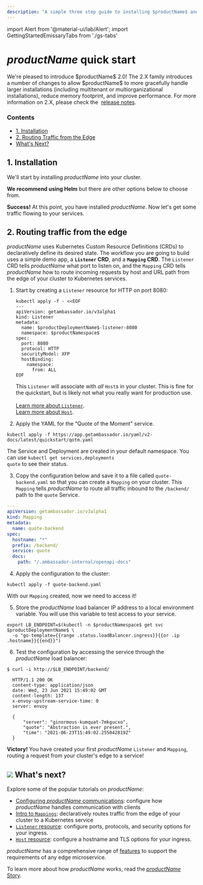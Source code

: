 ```yaml
---
description: "A simple three step guide to installing $productName$ and quickly get started routing traffic from the edge of your Kubernetes cluster to your services."
---
```


import Alert from '@material-ui/lab/Alert';
import GettingStartedEmissaryTabs from './gs-tabs'

# $productName$ quick start

<Alert severity="info">
  We're pleased to introduce $productName$ 2.0! The 2.X family introduces a number of 
  changes to allow $productName$ to more gracefully handle larger installations
  (including multitenant or multiorganizational installations), reduce memory footprint,
  and improve performance. For more information on 2.X, please check the&nbsp;
  <a href="../../release-notes">release notes</a>.
</Alert>

<div class="docs-article-toc">
<h3>Contents</h3>

* [1. Installation](#1-installation)
* [2. Routing Traffic from the Edge](#2-routing-traffic-from-the-edge)
* [What's Next?](#img-classos-logo-srcimageslogopng-whats-next)

</div>

## 1. Installation

We'll start by installing $productName$ into your cluster.

**We recommend using Helm** but there are other options below to choose from.

<GettingStartedEmissaryTabs/>

<Alert severity="success"><b>Success!</b> At this point, you have installed $productName$. Now let's get some traffic flowing to your services.</Alert>

## 2. Routing traffic from the edge

$productName$ uses Kubernetes Custom Resource Definitions (CRDs) to declaratively define its desired state. The workflow you are going to build uses a simple demo app, a **`Listener` CRD**, and a **`Mapping` CRD**. The `Listener` CRD tells $productName$ what port to listen on, and the `Mapping` CRD tells $productName$ how to route incoming requests by host and URL path from the edge of your cluster to Kubernetes services.

1. Start by creating a `Listener` resource for HTTP on port 8080:

   ```
   kubectl apply -f - <<EOF
   ---
   apiVersion: getambassador.io/v3alpha1
   kind: Listener
   metadata:
     name: $productDeploymentName$-listener-8080
     namespace: $productNamespace$
   spec:
     port: 8080
     protocol: HTTP
     securityModel: XFP
     hostBinding:
       namespace:
         from: ALL
   EOF
   ```
   
     <Alert severity="info">
       This <code>Listener</code> will associate with <i>all</i> <code>Host</code>s in your cluster. This is fine for the quickstart, but is likely not what you really want for production use.<br/>
       <br/>
       <a href="../../topics/running/listener">Learn more about <code>Listener</code></a>.<br/>
       <a href="../../topics/running/host-crd">Learn more about <code>Host</code></a>.
     </Alert>

2. Apply the YAML for the “Quote of the Moment" service.

  ```
  kubectl apply -f https://app.getambassador.io/yaml/v2-docs/latest/quickstart/qotm.yaml
  ```

  <Alert severity="info">The Service and Deployment are created in your default namespace. You can use <code>kubectl get services,deployments quote</code> to see their status.</Alert>

3. Copy the configuration below and save it to a file called `quote-backend.yaml` so that you can create a `Mapping` on your cluster. This `Mapping` tells $productName$ to route all traffic inbound to the `/backend/` path to the `quote` Service.

  ```yaml
  ---
  apiVersion: getambassador.io/v3alpha1
  kind: Mapping
  metadata:
    name: quote-backend
  spec:
    hostname: "*"
    prefix: /backend/
    service: quote
    docs:
      path: "/.ambassador-internal/openapi-docs"
  ```

4. Apply the configuration to the cluster:

  ```
  kubectl apply -f quote-backend.yaml
  ```

  With our `Mapping` created, now we need to access it!

5. Store the $productName$ load balancer IP address to a local environment variable. You will use this variable to test access to your service.

  ```
  export LB_ENDPOINT=$(kubectl -n $productNamespace$ get svc  $productDeploymentName$ \
    -o "go-template={{range .status.loadBalancer.ingress}}{{or .ip .hostname}}{{end}}")
  ```

6. Test the configuration by accessing the service through the $productName$ load balancer:

  ```
  $ curl -i http://$LB_ENDPOINT/backend/

    HTTP/1.1 200 OK
    content-type: application/json
    date: Wed, 23 Jun 2021 15:49:02 GMT
    content-length: 137
    x-envoy-upstream-service-time: 0
    server: envoy

    {
        "server": "ginormous-kumquat-7mkgucxo",
        "quote": "Abstraction is ever present.",
        "time": "2021-06-23T15:49:02.255042819Z"
    }
  ```

<Alert severity="success"><b>Victory!</b> You have created your first $productName$ <code>Listener</code> and <code>Mapping</code>, routing a request from your cluster's edge to a service!</Alert>

## <img class="os-logo" src="../../images/logo.png"/> What's next?

Explore some of the popular tutorials on $productName$:

* [Configuring $productName$ communications](../../howtos/configure-communications): configure how $productName$ handles communication with clients
* [Intro to `Mappings`](../../topics/using/intro-mappings/): declaratively routes traffic from
the edge of your cluster to a Kubernetes service
* [`Listener` resource](../../topics/running/listener/): configure ports, protocols, and security options for your ingress.
* [`Host` resource](../../topics/running/host-crd/): configure a hostname and TLS options for your ingress.

$productName$ has a comprehensive range of [features](/features/) to
support the requirements of any edge microservice.

To learn more about how $productName$ works, read the [$productName$ Story](../../about/why-ambassador).
